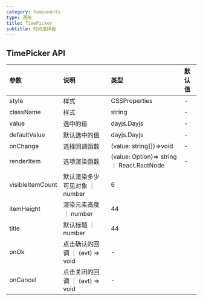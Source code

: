 ```yaml
---
category: Components
type: 通用
title: TimePicker
subtitle: 时间选择器
---
```

## TimePicker API

| 参数      | 说明           | 类型          | 默认值 |
| :-------- | :------------- | :------------ | :----- |
| style     | 样式   | CSSProperties | -   |
| className | 样式   | string        | -   |
| value | 选中的值   | dayjs.Dayjs        | -      |
| defaultValue | 默认选中的值  | dayjs.Dayjs        | -      |
| onChange   | 选择回调函数 | (value: string[])=>void      | -      |
| renderItem   | 选项渲染函数 | (value: Option)=> string ｜ React.RactNode | -  |
| visibleItemCount   | 默认渲染多少可见对象 ｜ number | 6  |
| itemHeight   | 渲染元素高度 ｜ number | 44  |
| title   | 默认标题 ｜ number | 44  |
| onOk   | 点击确认的回调 ｜ (evt) => void  | -  |
| onCancel   | 点击关闭的回调 ｜ (evt) => void  | -  |
